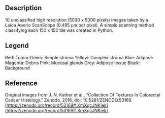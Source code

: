 ## Description
10 unclassified high resolution (5000 x 5000 pixels) images taken by a Leica Aperio ScanScope (0.495 µm per pixel). A simple scanning method classifying each 150 x 150 tile was created in Python. 

## Legend 
Red: Tumor
Green: Simple stroma
Yellow: Complex stroma
Blue: Adipose
Magenta: Debris
Pink: Mucosal glands
Grey: Adipose tissue
Black: Background

## Reference
Original images from J. N. Kather et al., “Collection Of Textures In Colorectal Cancer Histology.” Zenodo, 2016, doi: 10.5281/ZENODO.53169. [https://zenodo.org/record/53169#.XmXqcJNKiek](https://zenodo.org/record/53169#.XmXqcJNKiek)